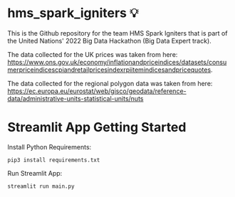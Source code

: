 # hms_spark_igniters 💡
This is the Github repository for the team HMS Spark Igniters that is part of the United Nations' 2022 Big Data Hackathon (Big Data Expert track).

The data collected for the UK prices was taken from here: https://www.ons.gov.uk/economy/inflationandpriceindices/datasets/consumerpriceindicescpiandretailpricesindexrpiitemindicesandpricequotes.

The data collected for the regional polygon data was taken from here:
https://ec.europa.eu/eurostat/web/gisco/geodata/reference-data/administrative-units-statistical-units/nuts

# Streamlit App Getting Started

Install Python Requirements:
```
pip3 install requirements.txt
```

Run Streamlit App:
```
streamlit run main.py
```
